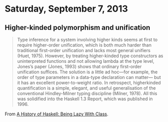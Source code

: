 # Saturday, September 7, 2013

## Higher-kinded polymorphism and unification

> Type inference for a system involving higher kinds seems at first to require
> higher-order unification, which is both much harder than traditional
> first-order unification and lacks most general unifiers (Huet, 1975).
> However, by treating higher-kinded type constructors as uninterpreted
> functions and not allowing lambda at the type level, Jones’s paper (Jones,
> 1993) shows that ordinary first-order unification suffices. The solution is a
> little ad hoc—for example, the order of type parameters in a data-type
> declaration can matter— but it has an excellent power-to-weight ratio. In
> retrospect, higherkinded quantification is a simple, elegant, and useful
> generalisation of the conventional Hindley-Milner typing discipline (Milner,
> 1978). All this was solidified into the Haskell 1.3 Report, which was
> published in 1996.

From [A History of Haskell: Being Lazy With Class](/files/haskellhistory.pdf).
